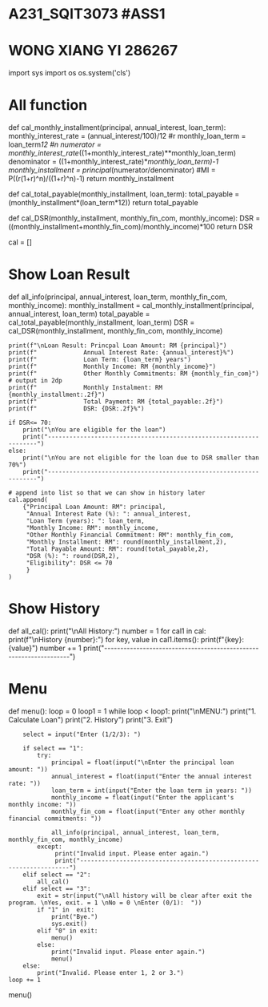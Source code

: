 # A231_SQIT3073 #ASS1
# WONG XIANG YI 286267

import sys
import os
os.system('cls')

# All function           
def cal_monthly_installment(principal, annual_interest, loan_term):
    monthly_interest_rate = (annual_interest/100)/12 #r
    monthly_loan_term = loan_term*12 #n
    numerator = monthly_interest_rate*((1+monthly_interest_rate)**monthly_loan_term)
    denominator = ((1+monthly_interest_rate)**monthly_loan_term)-1
    monthly_installment = principal*(numerator/denominator) #MI = P((r(1+r)^n)/((1+r)^n)-1)
    return monthly_installment 

def cal_total_payable(monthly_installment, loan_term):
    total_payable = (monthly_installment*(loan_term*12))
    return total_payable

def cal_DSR(monthly_installment, monthly_fin_com, monthly_income):
    DSR = ((monthly_installment+monthly_fin_com)/monthly_income)*100
    return DSR

cal = []

# Show Loan Result
def all_info(principal, annual_interest, loan_term, monthly_fin_com, monthly_income):
    monthly_installment = cal_monthly_installment(principal, annual_interest, loan_term)
    total_payable = cal_total_payable(monthly_installment, loan_term)
    DSR = cal_DSR(monthly_installment, monthly_fin_com, monthly_income)

    print(f"\nLoan Result: Princpal Loan Amount: RM {principal}")
    print(f"             Annual Interest Rate: {annual_interest}%")
    print(f"             Loan Term: {loan_term} years")
    print(f"             Monthly Income: RM {monthly_income}")
    print(f"             Other Monthly Commitments: RM {monthly_fin_com}")
    # output in 2dp
    print(f"             Monthly Instalment: RM {monthly_installment:.2f}")
    print(f"             Total Payment: RM {total_payable:.2f}")
    print(f"             DSR: {DSR:.2f}%")

    if DSR<= 70:
        print("\nYou are eligible for the loan")
        print("-------------------------------------------------------------------")
    else:
        print("\nYou are not eligible for the loan due to DSR smaller than 70%")
        print("-------------------------------------------------------------------")
    
    # append into list so that we can show in history later
    cal.append(
        {"Principal Loan Amount: RM": principal,
         "Annual Interest Rate (%): ": annual_interest,
         "Loan Term (years): ": loan_term,
         "Monthly Income: RM": monthly_income,
         "Other Monthly Financial Commitment: RM": monthly_fin_com,
         "Monthly Installment: RM": round(monthly_installment,2),
         "Total Payable Amount: RM": round(total_payable,2),
         "DSR (%): ": round(DSR,2),
         "Eligibility": DSR <= 70
         }
    )

# Show History
def all_cal():
    print("\nAll History:")
    number = 1
    for cal1 in cal:
        print(f"\nHistory {number}:")
        for key, value in cal1.items():
            print(f"{key}: {value}")
        number += 1
    print("-------------------------------------------------------------------")

# Menu
def menu():
    loop = 0
    loop1 = 1
    while loop < loop1: 
        print("\nMENU:")
        print("1. Calculate Loan")
        print("2. History")
        print("3. Exit")

        select = input("Enter (1/2/3): ")

        if select == "1":
            try:
                principal = float(input("\nEnter the principal loan amount: "))
                annual_interest = float(input("Enter the annual interest rate: "))
                loan_term = int(input("Enter the loan term in years: "))
                monthly_income = float(input("Enter the applicant's monthly income: "))
                monthly_fin_com = float(input("Enter any other monthly financial commitments: "))

                all_info(principal, annual_interest, loan_term, monthly_fin_com, monthly_income)
            except:
                 print("Invalid input. Please enter again.")
                 print("-------------------------------------------------------------------")
        elif select == "2":
            all_cal()
        elif select == "3":
            exit = str(input("\nAll history will be clear after exit the program. \nYes, exit. = 1 \nNo = 0 \nEnter (0/1):  "))
            if "1" in  exit:
                print("Bye.")
                sys.exit()
            elif "0" in exit: 
                menu()
            else:
                print("Invalid input. Please enter again.")
                menu()
        else:
            print("Invalid. Please enter 1, 2 or 3.")
    loop += 1

menu()
